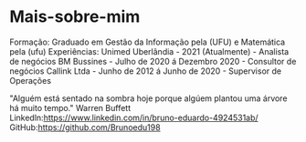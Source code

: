 # Mais-sobre-mim
Formação: Graduado em Gestão da Informação pela (UFU) e Matemática pela (ufu) 
Experiências: Unimed Uberlândia - 2021 (Atualmente) - Analista de negócios 
              BM Bussines - Julho de 2020 á Dezembro 2020 - Consultor de negócios
              Callink Ltda - Junho de 2012 á Junho de 2020 - Supervisor de Operações
         
"Alguém está sentado na sombra hoje porque algúem plantou uma árvore há muito tempo." Warren Buffett
Linkedln:https://www.linkedin.com/in/bruno-eduardo-4924531ab/
GitHub:https://github.com/Brunoedu198
